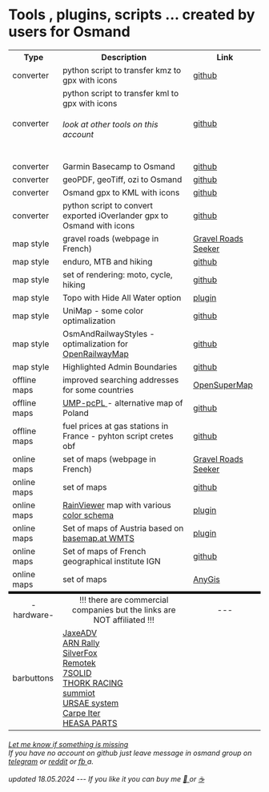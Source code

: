 #  Tools , plugins, scripts ... created by users for Osmand 

<table>
  <tr>
    <th>Type</th>
    <th>Description</th>
    <th>Link</th>    
  </tr>
  <tr>
    <td>converter</td>
    <td>python script to transfer kmz to gpx with icons</td>    
    <td><a href="https://github.com/mariush444/gmapIcons2osmand"> github </a></td>
  </tr>
  <tr>
    <td>converter</td>
    <td>python script to transfer kml to gpx with icons <h6>look at other tools on this account</h6></td>    
    <td><a href="https://github.com/tmusolf/KMLtoOSMAndGPX"> github </a> </td>
  </tr>
  <tr>
    <td>converter</td>
    <td>Garmin Basecamp to Osmand</td>    
    <td><a href="https://github.com/maurizioandreotti/GPX-Basecamp-2-OsmAnd"> github </a> </td>
  </tr>
  <tr>
    <td>converter</td>
    <td> geoPDF, geoTiff, ozi to Osmand </td>    
    <td><a href="https://github.com/mariush444/raster2osmand"> github </a> </td>
  </tr>
  <tr>
    <td>converter</td>
    <td>Osmand gpx to KML with icons </td>    
    <td><a href="https://github.com/mariush444/osmand2kml"> github </a> </td>
  </tr>
  <tr>
    <td>converter</td>
    <td>python script to convert exported iOverlander gpx to Osmand with icons </td>    
    <td><a href="https://github.com/mariush444/Osmand-tools/blob/main/iOver.zip"> github </a> </td>
  </tr>
  <tr>
    <td>map style</td>
    <td>gravel roads (webpage in French)</td>    
    <td><a href="https://sites.google.com/view/gravel-roads-seeker/cartes-hors-route/cartes-offline"> Gravel Roads Seeker </a> </td>
  </tr>
  <tr>
    <td>map style</td>
    <td>enduro, MTB and hiking </td>    
    <td><a href="https://github.com/cmoffroad/osmand-outdoor-explorer-plugin"> github </a>  </td>
  </tr>
  <tr>
    <td>map style</td>
    <td>set of rendering: moto, cycle, hiking  </td>    
    <td><a href="https://github.com/OsmAnd-Rendering"> github </a>  </td>
  </tr>
  <tr>
    <td>map style</td>
    <td>Topo with Hide All Water option </td>    
    <td><a href="https://github.com/mariush444/Osmand-tools/raw/main/TopoHAWater.osf"> plugin </a>  </td>
  </tr>
  <tr>
    <td>map style</td>
    <td>UniMap - some color optimalization </td>    
    <td><a href="https://github.com/basings/OsmAnd-custom-map-styles"> github </a>  </td>
  </tr>
  <tr>
    <td>map style</td>
    <td>OsmAndRailwayStyles - optimalization for <a href="https://www.openrailwaymap.org/"> OpenRailwayMap </a></td>    
    <td><a href="https://github.com/fuzzysolutions/OsmAndRailwayStyles"> github </a>  </td>
  </tr>
<tr>
    <td>map style</td>
    <td>Highlighted Admin Boundaries </td>      <td><a href="https://github.com/Max1234-Ita/GuidaOsmand/blob/main/risorse/rendering/en_highlighted_boundaries.md"> github </a>  </td>
  </tr>
  
  <!-- tr>
    <td>map style</td>
    <td>Hiking - optimalizated Topo </td>    
    <td><a href="https://github.com/Louis-LJ/OsmAnd_Hiking_Map/blob/main/README-EN.md"> github </a>  </td>
  </tr>
  <tr>
    <td>map style</td>
    <td>CycloRoute - optimalization for bikes </td>    
    <td><a href="https://github.com/Louis-LJ/OsmAnd_Cycling_Map/blob/main/README_EN.md"> github </a>  </td>
</tr -->
  <tr>
    <td>offline maps</td>
    <td>improved searching addresses for some countries </td>    
    <td><a href="https://opensupermaps.com"> OpenSuperMap </a> </td>
  </tr>
  <tr>
    <td>offline maps</td>
    <td><a href="https://ump.waw.pl/"> UMP-pcPL </a> - alternative map of Poland </td>    
    <td><a href="https://github.com/mariush444/Osmand-tools/blob/main/UMP-PL-OsmAnd_v4_plugin.osf"> github </a> </td>
  </tr>
  <tr>
    <td>offline maps</td>
    <td>fuel prices at gas stations in France - pyhton script cretes obf </td>    
    <td><a href="https://github.com/cbosdo/osmand-fuel-price"> github </a> </td>
  </tr>
  <tr>
    <td>online maps</td>
    <td>set of maps (webpage in French)</td>    
    <td><a href="https://sites.google.com/view/gravel-roads-seeker/cartes-hors-route/cartes-pour-applications-mobiles#h.lrtz21a2dinu"> Gravel Roads Seeker </a> </td>
  </tr>
  <tr>
    <td>online maps</td>
    <td>set of maps</td>    
    <td><a href="https://osmand-rendering.github.io/Online-Maps/index_EN.html"> github </a> </td>
  </tr>  
  <tr>
    <td>online maps</td>
    <td><a href="https://www.rainviewer.com/api/weather-maps-api.html"> RainViewer</a>  map with various <a href="https://www.rainviewer.com/api/color-schemes.html"> color schema</a> </td>    
    <td><a href="https://github.com/mariush444/Osmand-tools/raw/main/RainViewer.osf"> plugin </a> </td>
  </tr>
  <tr>
    <td>online maps</td>
    <td>Set of maps of Austria based on <a href="https://basemap.at/en/"> basemap.at WMTS</a> </td>    
    <td><a href="https://github.com/mariush444/Osmand-tools/raw/main/🇦🇹 Austria-basemap.osf"> plugin </a> </td>
  </tr>
  <tr>
    <td>online maps</td>
    <td>Set of maps of French geographical institute IGN </td>    
    <td><a href="https://github.com/OSM-Plein-Air/OsmAnd-maps-IGN/releases"> github </a> </td>
  </tr>
  <tr>
    <td>online maps</td>
    <td>set of maps </td>    
    <td><a href="http://anygis.ru/Web/Html/Osmand_en"> AnyGis </a> </td>
  </tr>
  <tr>
    <td style="border-top: 5px solid black; text-align: center;">-hardware-</td>
    <td style="border-top: 5px solid black; text-align: center;">!!! there are commercial companies but the links are NOT affiliated !!!</td>    
    <td style="border-top: 5px solid black; text-align: center;">---</td>
  </tr>
  <tr>
    <td>barbuttons</td>
    <td>
      <a href="https://jaxeadv.com/barbuttons">JaxeADV</a> <br>
      <a href="https://www.arnrally.com/arn-rally/en/products/remotes">ARN Rally</a> <br>
      <a href="https://www.silverfoxcontrollers.com/">SilverFox </a> <br>
      <a href="https://www.remotek.no">Remotek</a> <br>
      <a href="https://7solid.myshopify.com/en">7SOLID</a> <br>
      <a href="https://www.thorkracing.com/produto/dmd-remote1/">THORK RACING</a> <br>
      <a href="https://summiot.com/en/">summiot</a> <br>
      <a href="https://ursaesystem.com">URSAE system</a> <br>
      <a href="https://carpe-iter.eu">Carpe Iter</a> <br>
      <a href="https://hesaparts.com/en/categoria-producto/remote-12v-en-en/">HEASA PARTS</a> <br>
    </td>    
    <td></td>
  </tr>
</table>
<h6>
<a href="https://github.com/mariush444/Osmand-tools/issues"> Let me know if something is missing </a> <br>
If you have no account on github just leave message in osmand group on <a href="https://t.me/OsmAndMaps"> telegram</a> or <a href="https://www.reddit.com/r/OsmAnd"> reddit</a> or <a href="https://www.facebook.com/groups/osmandusers/"> fb </a>a. <br> <br>
updated 18.05.2024 --- 
If you like it you can buy me <a href="https://buy.stripe.com/5kA5nP7B27OQdFK7sv"> 🍷 </a> or <a href="https://buy.stripe.com/5kA6rTcVm8SUeJOeUW"> ☕ </a>
</h6>
